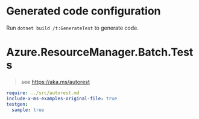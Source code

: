 # Generated code configuration

Run `dotnet build /t:GenerateTest` to generate code.

# Azure.ResourceManager.Batch.Tests

> see https://aka.ms/autorest
``` yaml
require: ../src/autorest.md
include-x-ms-examples-original-file: true
testgen:
  sample: true
```
